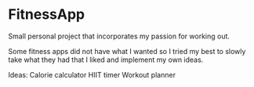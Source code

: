 # FitnessApp

Small personal project that incorporates my passion for working out. 

Some fitness apps did not have what I wanted so I tried my best
to slowly take what they had that I liked and implement my own ideas.

Ideas:  Calorie calculator
        HIIT timer
        Workout planner
        
